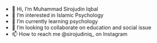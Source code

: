 - 👋 Hi, I’m Muhammad Sirojudin Iqbal 
- 👀 I’m interested in Islamic Psychology 
- 🌱 I’m currently learning psychology 
- 💞️ I’m looking to collaborate on education and social issue 
- 📫 How to reach me @sirojudiniq_ on Instagram 

<!---
Siroj331/Siroj331 is a ✨ special ✨ repository because its `README.md` (this file) appears on your GitHub profile.
You can click the Preview link to take a look at your changes.
--->
